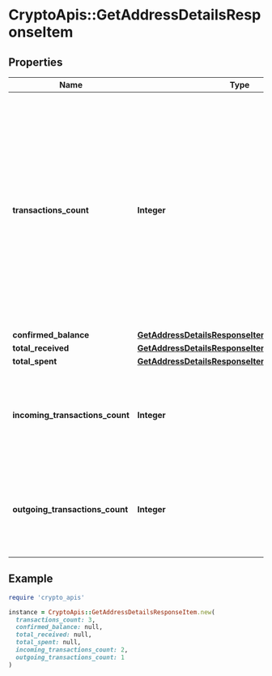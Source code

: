 # CryptoApis::GetAddressDetailsResponseItem

## Properties

| Name | Type | Description | Notes |
| ---- | ---- | ----------- | ----- |
| **transactions_count** | **Integer** | Represents the total number of confirmed coins transactions for this address, both incoming and outgoing. Applies for coins only **and not** tokens transfers e.g. for Ethereum. &#x60;transactionsCount&#x60; could result as less than incoming and outgoing transactions put together (e.g. in Bitcoin), due to the fact that one and the same address could be in senders and receivers addresses. |  |
| **confirmed_balance** | [**GetAddressDetailsResponseItemConfirmedBalance**](GetAddressDetailsResponseItemConfirmedBalance.md) |  |  |
| **total_received** | [**GetAddressDetailsResponseItemTotalReceived**](GetAddressDetailsResponseItemTotalReceived.md) |  |  |
| **total_spent** | [**GetAddressDetailsResponseItemTotalSpent**](GetAddressDetailsResponseItemTotalSpent.md) |  |  |
| **incoming_transactions_count** | **Integer** | Defines the count of all confirmed incoming transactions from the address for coins. This applies to **coins** only, **not** to tokens transfers e.g. for Ethereum. |  |
| **outgoing_transactions_count** | **Integer** | Defines the count of all confirmed outgoing transactions from the address for coins. This applies to **coins** only, **not** to tokens transfers e.g. for Ethereum. |  |

## Example

```ruby
require 'crypto_apis'

instance = CryptoApis::GetAddressDetailsResponseItem.new(
  transactions_count: 3,
  confirmed_balance: null,
  total_received: null,
  total_spent: null,
  incoming_transactions_count: 2,
  outgoing_transactions_count: 1
)
```

